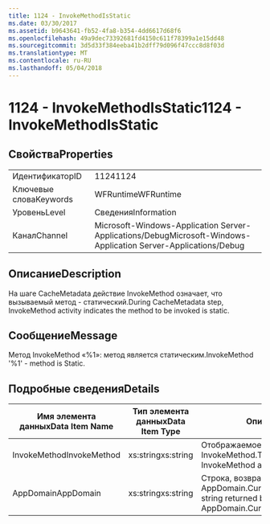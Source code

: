 ```yaml
---
title: 1124 - InvokeMethodIsStatic
ms.date: 03/30/2017
ms.assetid: b9643641-fb52-4fa8-b354-4dd6617d68f6
ms.openlocfilehash: 49a9dec73392681fd4150c611f78399a1e15dd48
ms.sourcegitcommit: 3d5d33f384eeba41b2dff79d096f47ccc8d8f03d
ms.translationtype: MT
ms.contentlocale: ru-RU
ms.lasthandoff: 05/04/2018
---
```

# <a name="1124---invokemethodisstatic"></a><span data-ttu-id="c0a2f-102">1124 - InvokeMethodIsStatic</span><span class="sxs-lookup"><span data-stu-id="c0a2f-102">1124 - InvokeMethodIsStatic</span></span>
## <a name="properties"></a><span data-ttu-id="c0a2f-103">Свойства</span><span class="sxs-lookup"><span data-stu-id="c0a2f-103">Properties</span></span>  
  
|||  
|-|-|  
|<span data-ttu-id="c0a2f-104">Идентификатор</span><span class="sxs-lookup"><span data-stu-id="c0a2f-104">ID</span></span>|<span data-ttu-id="c0a2f-105">1124</span><span class="sxs-lookup"><span data-stu-id="c0a2f-105">1124</span></span>|  
|<span data-ttu-id="c0a2f-106">Ключевые слова</span><span class="sxs-lookup"><span data-stu-id="c0a2f-106">Keywords</span></span>|<span data-ttu-id="c0a2f-107">WFRuntime</span><span class="sxs-lookup"><span data-stu-id="c0a2f-107">WFRuntime</span></span>|  
|<span data-ttu-id="c0a2f-108">Уровень</span><span class="sxs-lookup"><span data-stu-id="c0a2f-108">Level</span></span>|<span data-ttu-id="c0a2f-109">Сведения</span><span class="sxs-lookup"><span data-stu-id="c0a2f-109">Information</span></span>|  
|<span data-ttu-id="c0a2f-110">Канал</span><span class="sxs-lookup"><span data-stu-id="c0a2f-110">Channel</span></span>|<span data-ttu-id="c0a2f-111">Microsoft-Windows-Application Server-Applications/Debug</span><span class="sxs-lookup"><span data-stu-id="c0a2f-111">Microsoft-Windows-Application Server-Applications/Debug</span></span>|  
  
## <a name="description"></a><span data-ttu-id="c0a2f-112">Описание</span><span class="sxs-lookup"><span data-stu-id="c0a2f-112">Description</span></span>  
 <span data-ttu-id="c0a2f-113">На шаге CacheMetadata действие InvokeMethod означает, что вызываемый метод - статический.</span><span class="sxs-lookup"><span data-stu-id="c0a2f-113">During CacheMetadata step, InvokeMethod activity indicates the method to be invoked is static.</span></span>  
  
## <a name="message"></a><span data-ttu-id="c0a2f-114">Сообщение</span><span class="sxs-lookup"><span data-stu-id="c0a2f-114">Message</span></span>  
 <span data-ttu-id="c0a2f-115">Метод InvokeMethod «%1»: метод является статическим.</span><span class="sxs-lookup"><span data-stu-id="c0a2f-115">InvokeMethod '%1' - method is Static.</span></span>  
  
## <a name="details"></a><span data-ttu-id="c0a2f-116">Подробные сведения</span><span class="sxs-lookup"><span data-stu-id="c0a2f-116">Details</span></span>  
  
|<span data-ttu-id="c0a2f-117">Имя элемента данных</span><span class="sxs-lookup"><span data-stu-id="c0a2f-117">Data Item Name</span></span>|<span data-ttu-id="c0a2f-118">Тип элемента данных</span><span class="sxs-lookup"><span data-stu-id="c0a2f-118">Data Item Type</span></span>|<span data-ttu-id="c0a2f-119">Описание</span><span class="sxs-lookup"><span data-stu-id="c0a2f-119">Description</span></span>|  
|--------------------|--------------------|-----------------|  
|<span data-ttu-id="c0a2f-120">InvokeMethod</span><span class="sxs-lookup"><span data-stu-id="c0a2f-120">InvokeMethod</span></span>|<span data-ttu-id="c0a2f-121">xs:string</span><span class="sxs-lookup"><span data-stu-id="c0a2f-121">xs:string</span></span>|<span data-ttu-id="c0a2f-122">Отображаемое имя действия InvokeMethod.</span><span class="sxs-lookup"><span data-stu-id="c0a2f-122">The display name of the InvokeMethod activity.</span></span>|  
|<span data-ttu-id="c0a2f-123">AppDomain</span><span class="sxs-lookup"><span data-stu-id="c0a2f-123">AppDomain</span></span>|<span data-ttu-id="c0a2f-124">xs:string</span><span class="sxs-lookup"><span data-stu-id="c0a2f-124">xs:string</span></span>|<span data-ttu-id="c0a2f-125">Строка, возвращаемая AppDomain.CurrentDomain.FriendlyName.</span><span class="sxs-lookup"><span data-stu-id="c0a2f-125">The string returned by AppDomain.CurrentDomain.FriendlyName.</span></span>|
